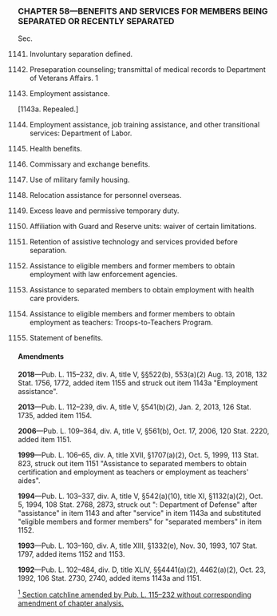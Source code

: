 ### **CHAPTER 58—BENEFITS AND SERVICES FOR MEMBERS BEING SEPARATED OR RECENTLY SEPARATED** ###

Sec.

1141. Involuntary separation defined.

1142. Preseparation counseling; transmittal of medical records to Department of Veterans Affairs. 1

1143. Employment assistance.

[1143a. Repealed.]

1144. Employment assistance, job training assistance, and other transitional services: Department of Labor.

1145. Health benefits.

1146. Commissary and exchange benefits.

1147. Use of military family housing.

1148. Relocation assistance for personnel overseas.

1149. Excess leave and permissive temporary duty.

1150. Affiliation with Guard and Reserve units: waiver of certain limitations.

1151. Retention of assistive technology and services provided before separation.

1152. Assistance to eligible members and former members to obtain employment with law enforcement agencies.

1153. Assistance to separated members to obtain employment with health care providers.

1154. Assistance to eligible members and former members to obtain employment as teachers: Troops-to-Teachers Program.

1155. Statement of benefits.

#### Amendments ####

**2018**—Pub. L. 115–232, div. A, title V, §§522(b), 553(a)(2) Aug. 13, 2018, 132 Stat. 1756, 1772, added item 1155 and struck out item 1143a "Employment assistance".

**2013**—Pub. L. 112–239, div. A, title V, §541(b)(2), Jan. 2, 2013, 126 Stat. 1735, added item 1154.

**2006**—Pub. L. 109–364, div. A, title V, §561(b), Oct. 17, 2006, 120 Stat. 2220, added item 1151.

**1999**—Pub. L. 106–65, div. A, title XVII, §1707(a)(2), Oct. 5, 1999, 113 Stat. 823, struck out item 1151 "Assistance to separated members to obtain certification and employment as teachers or employment as teachers' aides".

**1994**—Pub. L. 103–337, div. A, title V, §542(a)(10), title XI, §1132(a)(2), Oct. 5, 1994, 108 Stat. 2768, 2873, struck out ": Department of Defense" after "assistance" in item 1143 and after "service" in item 1143a and substituted "eligible members and former members" for "separated members" in item 1152.

**1993**—Pub. L. 103–160, div. A, title XIII, §1332(e), Nov. 30, 1993, 107 Stat. 1797, added items 1152 and 1153.

**1992**—Pub. L. 102–484, div. D, title XLIV, §§4441(a)(2), 4462(a)(2), Oct. 23, 1992, 106 Stat. 2730, 2740, added items 1143a and 1151.

[<sup>1</sup> Section catchline amended by Pub. L. 115–232 without corresponding amendment of chapter analysis.](#CHAPTER58_1)